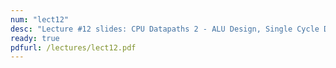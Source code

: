 ```yaml
---
num: "lect12"
desc: "Lecture #12 slides: CPU Datapaths 2 - ALU Design, Single Cycle D.P."
ready: true
pdfurl: /lectures/lect12.pdf
---
```


